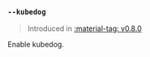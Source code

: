 ### `--kubedog`

> Introduced in [:material-tag: v0.8.0](https://github.com/helmwave/helmwave/releases/tag/v0.8.0)
 

Enable kubedog.

